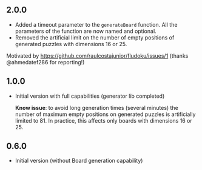 ## 2.0.0

- Added a timeout parameter to the `generateBoard` function. All the parameters of the function are now named and optional.
- Removed the artificial limit on the number of empty positions of generated puzzles with dimensions 16 or 25.

Motivated by https://github.com/raulcostajunior/fludoku/issues/1 (thanks @ahmedatef286 for reporting!)

## 1.0.0

- Initial version with full capabilities (generator lib completed)

   **Know issue**: to avoid long generation times (several minutes) the number of maximum empty positions on generated puzzles is artificially limited to 81. In practice, this affects only boards with dimensions 16 or 25.

## 0.6.0

- Initial version (without Board generation capability)
